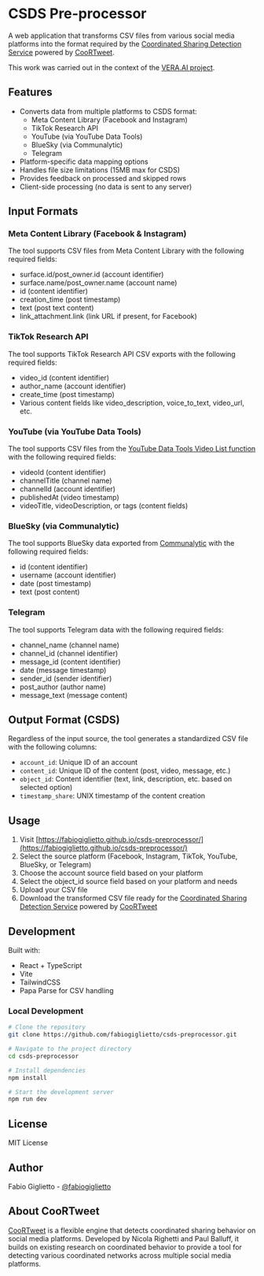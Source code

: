 # CSDS Pre-processor

A web application that transforms CSV files from various social media platforms into the format required by the [Coordinated Sharing Detection Service](https://coortweet.lab.atc.gr/) powered by [CooRTweet](https://github.com/nicolarighetti/CooRTweet).

This work was carried out in the context of the [VERA.AI project](https://veraai.eu).

## Features

- Converts data from multiple platforms to CSDS format:
  - Meta Content Library (Facebook and Instagram)
  - TikTok Research API
  - YouTube (via YouTube Data Tools)
  - BlueSky (via Communalytic)
  - Telegram
- Platform-specific data mapping options
- Handles file size limitations (15MB max for CSDS)
- Provides feedback on processed and skipped rows
- Client-side processing (no data is sent to any server)

## Input Formats

### Meta Content Library (Facebook & Instagram)

The tool supports CSV files from Meta Content Library with the following required fields:
- surface.id/post_owner.id (account identifier)
- surface.name/post_owner.name (account name)
- id (content identifier)
- creation_time (post timestamp)
- text (post text content)
- link_attachment.link (link URL if present, for Facebook)

### TikTok Research API

The tool supports TikTok Research API CSV exports with the following required fields:
- video_id (content identifier)
- author_name (account identifier)
- create_time (post timestamp)
- Various content fields like video_description, voice_to_text, video_url, etc.

### YouTube (via YouTube Data Tools)

The tool supports CSV files from the [YouTube Data Tools Video List function](https://ytdt.digitalmethods.net/mod_videos_list.php) with the following required fields:
- videoId (content identifier)
- channelTitle (channel name)
- channelId (account identifier)
- publishedAt (video timestamp)
- videoTitle, videoDescription, or tags (content fields)

### BlueSky (via Communalytic)

The tool supports BlueSky data exported from [Communalytic](https://communalytic.org/) with the following required fields:
- id (content identifier)
- username (account identifier)
- date (post timestamp)
- text (post content)

### Telegram

The tool supports Telegram data with the following required fields:
- channel_name (channel name)
- channel_id (channel identifier)
- message_id (content identifier)
- date (message timestamp)
- sender_id (sender identifier)
- post_author (author name)
- message_text (message content)

## Output Format (CSDS)

Regardless of the input source, the tool generates a standardized CSV file with the following columns:

- `account_id`: Unique ID of an account
- `content_id`: Unique ID of the content (post, video, message, etc.)
- `object_id`: Content identifier (text, link, description, etc. based on selected option)
- `timestamp_share`: UNIX timestamp of the content creation

## Usage

1. Visit [https://fabiogiglietto.github.io/csds-preprocessor/](https://fabiogiglietto.github.io/csds-preprocessor/)
2. Select the source platform (Facebook, Instagram, TikTok, YouTube, BlueSky, or Telegram)
3. Choose the account source field based on your platform
4. Select the object_id source field based on your platform and needs
5. Upload your CSV file
6. Download the transformed CSV file ready for the [Coordinated Sharing Detection Service](https://coortweet.lab.atc.gr/) powered by [CooRTweet](https://github.com/nicolarighetti/CooRTweet)

## Development

Built with:
- React + TypeScript
- Vite
- TailwindCSS
- Papa Parse for CSV handling

### Local Development

```bash
# Clone the repository
git clone https://github.com/fabiogiglietto/csds-preprocessor.git

# Navigate to the project directory
cd csds-preprocessor

# Install dependencies
npm install

# Start the development server
npm run dev
```

## License

MIT License

## Author

Fabio Giglietto - [@fabiogiglietto](https://github.com/fabiogiglietto)

## About CooRTweet

[CooRTweet](https://github.com/nicolarighetti/CooRTweet) is a flexible engine that detects coordinated sharing behavior on social media platforms. Developed by Nicola Righetti and Paul Balluff, it builds on existing research on coordinated behavior to provide a tool for detecting various coordinated networks across multiple social media platforms.
